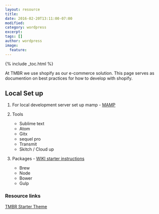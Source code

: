 ```yaml
---
layout: resource
title:
date: 2016-02-20T13:11:00-07:00
modified:
category: wordpress
excerpt:
tags: []
author: wordpress
image:
  feature:
---
```

{% include _toc.html %}


At TMBR we use shopify as our e-commerce solution. This page serves as documention on best practices for how to develop with shopify.

## Local Set up

1. For local development server set up mamp - [MAMP](https://www.mamp.info/en/)

2. Tools
	* Sublime text
	* Atom
	* Gitx
	* sequel pro
	* Transmit
	* Skitch / Cloud up

3. Packages - [WIKI starter instructions](https://github.com/TMBR/starter/wiki/Get-Up-and-Running-with-Gulp)
	* Brew
	* Node
	* Bower
	* Gulp


### Resource links
[TMBR Starter Theme](https://github.com/TMBR/starter)
